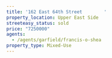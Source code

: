 ```yaml
---
title: '162 East 64th Street        '
property_location: Upper East Side
streeteasy_status: sold
price: "7250000"
agents:
  - /agents/garfield/francis-o-shea
property_type: Mixed-Use
---
```

